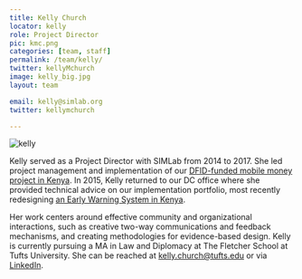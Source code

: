 ```yaml
---
title: Kelly Church
locator: kelly
role: Project Director
pic: kmc.png
categories: [team, staff]
permalink: /team/kelly/
twitter: kellyMchurch
image: kelly_big.jpg
layout: team

email: kelly@simlab.org
twitter: kellymchurch

---
```

![kelly]({{site.baseurl}}/images/team/kelly_big.jpg)

Kelly served as a Project Director with SIMLab from 2014 to 2017. She led project management and implementation of our [DFID-funded mobile money project in Kenya](http://simlab.org/resources/lastmilemoney/). In 2015, Kelly returned to our DC office where she provided technical advice on our implementation portfolio, most recently redesigning [an Early Warning System in Kenya](http://simlab.org/blog/2017/06/30/talking-about-tools/). 

Her work centers around effective community and organizational interactions, such as creative two-way communications and feedback mechanisms, and creating methodologies for evidence-based design. Kelly is currently pursuing a MA in Law and Diplomacy at The Fletcher School at Tufts University. She can be reached at kelly.church@tufts.edu or via
[LinkedIn](https://www.linkedin.com/in/kelly-church-6679b229).